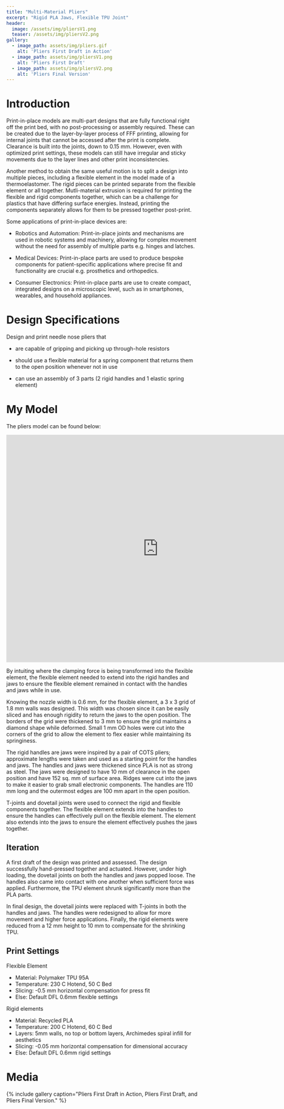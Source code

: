 ```yaml
---
title: "Multi-Material Pliers"
excerpt: "Rigid PLA Jaws, Flexible TPU Joint"
header:
  image: /assets/img/pliersV1.png
  teaser: /assets/img/pliersV2.png
gallery:
  - image_path: assets/img/pliers.gif
    alt: 'Pliers First Draft in Action'
  - image_path: assets/img/pliersV1.png
    alt: 'Pliers First Draft'
  - image_path: assets/img/pliersV2.png
    alt: 'Pliers Final Version'
---
```


# Introduction

Print-in-place models are multi-part designs that are fully functional right off
the print bed, with no post-processing or assembly required. These can be created
due to the layer-by-layer process of FFF printing, allowing for internal joints
that cannot be accessed after the print is complete. Clearance is built into the
joints, down to 0.15 mm. However, even with optimized print settings, these models
can still have irregular and sticky movements due to the layer lines and other
print inconsistencies.  

Another method to obtain the same useful motion is to
split a design into multiple pieces, including a flexible element in the model
made of a thermoelastomer. The rigid pieces can be printed separate from the flexible
element or all together. Mutli-material extrusion is required for printing the
flexible and rigid components together, which can be a challenge for plastics that
have differing surface energies. Instead, printing the components separately allows
for them to be pressed together post-print.  

Some applications of print-in-place devices are:  

- Robotics and Automation: Print-in-place joints and mechanisms are used
in robotic systems and machinery, allowing for complex movement without the need
for assembly of multiple parts e.g. hinges and latches.

- Medical Devices: Print-in-place parts are used to produce bespoke components
for patient-specific applications where precise fit and functionality are crucial
e.g. prosthetics and orthopedics.

- Consumer Electronics: Print-in-place parts are use to create compact, integrated
designs on a microscopic level, such as in smartphones, wearables, and household
appliances.

# Design Specifications

Design and print needle nose pliers that

- are capable of gripping and picking up through-hole resistors

- should use a flexible material for a spring component that returns them to the open
position whenever not in use

- can use an assembly of 3 parts (2 rigid handles and 1 elastic spring element)

# My Model

The pliers model can be found below:

<iframe src="https://vanderbilt643.autodesk360.com/g/shares/SH512d4QTec90decfa6e5778a2a2a2e09eea?mode=embed" width="800" height="600" allowfullscreen="true" webkitallowfullscreen="true" mozallowfullscreen="true"  frameborder="0"></iframe>

By intuiting where the clamping force is being transformed into the flexible element,
the flexible element needed to extend into the rigid handles and jaws to ensure
the flexible element remained in contact with the handles and jaws while in use.

Knowing the nozzle width is 0.6 mm, for the flexible element, a 3 x 3 grid of
1.8 mm walls was designed. This width was chosen since it can be easily sliced
and has enough rigidity to return the jaws to the open position. The borders of
the grid were thickened to 3 mm to ensure the grid maintains a diamond shape while
deformed. Small 1 mm OD holes were cut into the corners of the grid to allow the
element to flex easier while maintaining its springiness.

The rigid handles are jaws were inspired by a pair of COTS pliers; approximate
lengths were taken and used as a starting point for the handles and jaws. The
handles and jaws were thickened since PLA is not as strong as steel. The jaws
were designed to have 10 mm of clearance in the open position and have 152 sq. mm
of surface area. Ridges were cut into the jaws to make it easier to grab small
electronic components. The handles are 110 mm long and the outermost edges are
100 mm apart in the open position.

T-joints and dovetail joints were used to connect the rigid and flexible components
together. The flexible element extends into the handles to ensure the handles can
effectively pull on the flexible element. The element also extends into the jaws
to ensure the element effectively pushes the jaws together.

## Iteration

A first draft of the design was printed and assessed. The design successfully
hand-pressed together and actuated. However, under high loading, the dovetail
joints on both the handles and jaws popped loose. The handles also came into
contact with one another when sufficient force was applied. Furthermore, the TPU element
shrunk significantly more than the PLA parts.

In final design, the dovetail joints were replaced with T-joints in both the
handles and jaws. The handles were redesigned to allow for more movement and
higher force applications. Finally, the rigid elements were reduced from a 12 mm
height to 10 mm to compensate for the shrinking TPU.

## Print Settings

Flexible Element

- Material: Polymaker TPU 95A
- Temperature: 230 C Hotend, 50 C Bed
- Slicing: -0.5 mm horizontal compensation for press fit
- Else: Default DFL 0.6mm flexible settings

Rigid elements

- Material: Recycled PLA
- Temperature: 200 C Hotend, 60 C Bed
- Layers: 5mm walls, no top or bottom layers, Archimedes spiral infill for aesthetics
- Slicing: -0.05 mm horizontal compensation for dimensional accuracy
- Else: Default DFL 0.6mm rigid settings

# Media

{% include gallery caption="Pliers First Draft in Action, Pliers First Draft, and Pliers Final Version." %}
